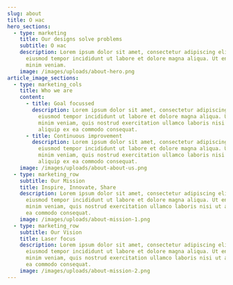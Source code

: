 ```yaml
---
slug: about
title: О нас
hero_sections:
  - type: marketing
    title: Our designs solve problems
    subtitle: О нас
    description: Lorem ipsum dolor sit amet, consectetur adipiscing elit, sed do
      eiusmod tempor incididunt ut labore et dolore magna aliqua. Ut enim ad
      minim veniam.
    image: /images/uploads/about-hero.png
article_image_sections:
  - type: marketing_cols
    title: Who we are
    content:
      - title: Goal focussed
        description: Lorem ipsum dolor sit amet, consectetur adipiscing elit, sed do
          eiusmod tempor incididunt ut labore et dolore magna aliqua. Ut enim ad
          minim veniam, quis nostrud exercitation ullamco laboris nisi ut
          aliquip ex ea commodo consequat.
      - title: Continuous improvement
        description: Lorem ipsum dolor sit amet, consectetur adipiscing elit, sed do
          eiusmod tempor incididunt ut labore et dolore magna aliqua. Ut enim ad
          minim veniam, quis nostrud exercitation ullamco laboris nisi ut
          aliquip ex ea commodo consequat.
    image: /images/uploads/about-about-us.png
  - type: marketing_row
    subtitle: Our Mission
    title: Inspire, Innovate, Share
    description: Lorem ipsum dolor sit amet, consectetur adipiscing elit, sed do
      eiusmod tempor incididunt ut labore et dolore magna aliqua. Ut enim ad
      minim veniam, quis nostrud exercitation ullamco laboris nisi ut aliquip ex
      ea commodo consequat.
    image: /images/uploads/about-mission-1.png
  - type: marketing_row
    subtitle: Our Vision
    title: Laser focus
    description: Lorem ipsum dolor sit amet, consectetur adipiscing elit, sed do
      eiusmod tempor incididunt ut labore et dolore magna aliqua. Ut enim ad
      minim veniam, quis nostrud exercitation ullamco laboris nisi ut aliquip ex
      ea commodo consequat.
    image: /images/uploads/about-mission-2.png
---
```

